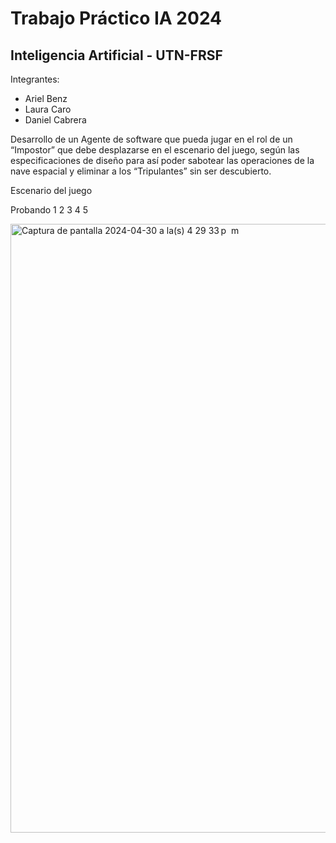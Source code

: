 # Trabajo Práctico IA 2024

## Inteligencia Artificial - UTN-FRSF

Integrantes:

* Ariel Benz
* Laura Caro
* Daniel Cabrera

Desarrollo de un Agente de software que pueda jugar en el rol de un “Impostor” que debe desplazarse en el escenario del juego, según las especificaciones de diseño para así poder sabotear las operaciones de la nave espacial y eliminar a los “Tripulantes” sin ser descubierto.

Escenario del juego

Probando 1 2 3 4 5 

<img width="974" alt="Captura de pantalla 2024-04-30 a la(s) 4 29 33 p  m" src="https://github.com/arielbenz/tp-ia2024/assets/2475539/21d17126-b225-4140-8ff2-a834d22bc8fd">
